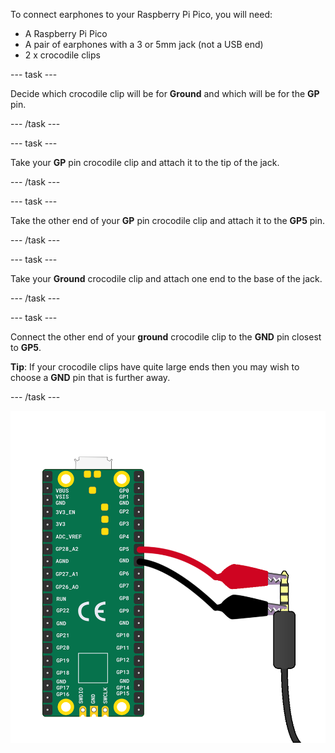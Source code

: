 To connect earphones to your Raspberry Pi Pico, you will need:

+ A Raspberry Pi Pico
+ A pair of earphones with a 3 or 5mm jack (not a USB end)
+ 2 x crocodile clips

--- task ---

Decide which crocodile clip will be for **Ground** and which will be for the **GP** pin. 

--- /task ---

--- task ---

Take your **GP** pin crocodile clip and attach it to the tip of the jack. 

--- /task ---

--- task ---

Take the other end of your **GP** pin crocodile clip and attach it to the **GP5** pin.

--- /task ---

--- task ---

Take your **Ground** crocodile clip and attach one end to the base of the jack. 

--- /task ---

--- task ---

Connect the other end of your **ground** crocodile clip to the **GND** pin closest to **GP5**. 

**Tip**: If your crocodile clips have quite large ends then you may wish to choose a **GND** pin that is further away.

--- /task ---

![A diagram showing earphones wired to a Raspberry Pi Pico.](images/earphones-wiring.png)
 